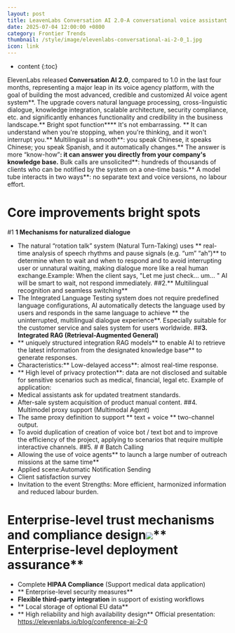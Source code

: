 ```yaml
---
layout: post
title: LeavenLabs Conversation AI 2.0-A conversational voice assistant who knows when to answer you will not interrupt you, automatically switch languages.
date: 2025-07-04 12:00:00 +0800
category: Frontier Trends
thumbnail: /style/image/elevenlabs-conversational-ai-2-0_1.jpg
icon: link
---
```

* content
{:toc}

ElevenLabs released **Conversation AI 2.0**, compared to 1.0 in the last four months, representing a major leap in its voice agency platform, with the goal of building the most advanced, credible and customized AI voice agent system**. The upgrade covers natural language processing, cross-linguistic dialogue, knowledge integration, scalable architecture, security compliance, etc. and significantly enhances functionality and credibility in the business landscape.** Bright spot function**** It's not embarrassing. ** It can understand when you're stopping, when you're thinking, and it won't interrupt you.** Multilingual is smooth**: you speak Chinese, it speaks Chinese; you speak Spanish, and it automatically changes.** The answer is more “know-how”**: it can answer you directly from your company's knowledge base.** Bulk calls are unsolicited**: hundreds of thousands of clients who can be notified by the system on a one-time basis.** A model tube interacts in two ways**: no separate text and voice versions, no labour effort.
# Core improvements bright spots
#1 **1  Mechanisms for naturalized dialogue**
- The natural “rotation talk” system (Natural Turn-Taking) uses ** real-time analysis of speech rhythms and pause signals (e.g. “um” “ah”)** to determine when to wait and when to respond and to avoid interrupting user or unnatural waiting, making dialogue more like a real human exchange.Example: When the client says, "Let me just check... um... " AI will be smart to wait, not respond immediately.
##2.**  Multilingual recognition and seamless switching**
- The Integrated Language Testing system does not require predefined language configurations, AI automatically detects the language used by users and responds in the same language to achieve ** the uninterrupted, multilingual dialogue experience**. Especially suitable for the customer service and sales system for users worldwide.
##**3.  Integrated RAG (Retrieval-Augmented General)**
- ** uniquely structured integration RAG models** to enable AI to retrieve the latest information from the designated knowledge base** to generate responses.
- Characteristics:** Low-delayed access**: almost real-time response.
- ** High level of privacy protection**: data are not disclosed and suitable for sensitive scenarios such as medical, financial, legal etc.
Example of application:
- Medical assistants ask for updated treatment standards.
- After-sale system acquisition of product manual content.
##4.  Multimodel proxy support (Multimodal Agent)
- The same proxy definition to support ** text + voice ** two-channel output.
- To avoid duplication of creation of voice bot / text bot and to improve the efficiency of the project, applying to scenarios that require multiple interactive channels.
##5. # # Batch Calling
- Allowing the use of voice agents** to launch a large number of outreach missions at the same time**
- Applied scene:Automatic Notification Sending
- Client satisfaction survey
- Invitation to the event
Strengths: More efficient, harmonized information and reduced labour burden.
# Enterprise-level trust mechanisms and compliance design![](https://assets-v2.circle.so/sn2shappl78svw39vs7bk7rpo2bh)** Enterprise-level deployment assurance**
- Complete **HIPAA Compliance** (Support medical data application)
- ** Enterprise-level security measures**
- **Flexible third-party integration** in support of existing workflows
- ** Local storage of optional EU data**
- ** High reliability and high availability design**
Official presentation: https://elevenlabs.io/blog/conference-ai-2-0